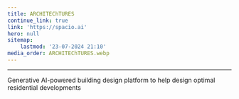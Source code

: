 ```yaml
---
title: ARCHITEChTURES
continue_link: true
link: 'https://spacio.ai'
hero: null
sitemap:
    lastmod: '23-07-2024 21:10'
media_order: ARCHITEChTURES.webp
---
```


---
Generative AI-powered building design platform to help design optimal residential developments